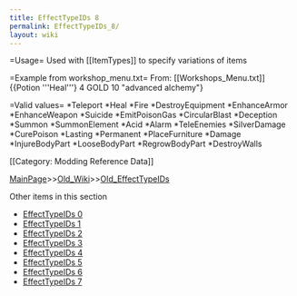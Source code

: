 ```yaml
---
title: EffectTypeIDs 8
permalink: EffectTypeIDs_8/
layout: wiki
---
```

=Usage=
Used with [[ItemTypes]] to specify variations of items

=Example from workshop_menu.txt=
From: [[Workshops_Menu.txt]]
 {{Potion '''Heal'''} 4 GOLD 10 &quot;advanced alchemy&quot;}

=Valid values=
*Teleport
*Heal
*Fire
*DestroyEquipment
*EnhanceArmor
*EnhanceWeapon
*Suicide
*EmitPoisonGas
*CircularBlast
*Deception
*Summon
*SummonElement
*Acid
*Alarm
*TeleEnemies
*SilverDamage
*CurePoison
*Lasting
*Permanent
*PlaceFurniture
*Damage
*InjureBodyPart
*LooseBodyPart
*RegrowBodyPart
*DestroyWalls

[[Category: Modding Reference Data]]

[MainPage](/keeperrl_wiki/ "wikilink")>>[Old_Wiki](/keeperrl_wiki/Old_Wiki "wikilink")>>[Old_EffectTypeIDs](/keeperrl_wiki/Old_EffectTypeIDs "wikilink")

Other items in this section
-    [EffectTypeIDs 0](/keeperrl_wiki/EffectTypeIDs_0 "wikilink")
-    [EffectTypeIDs 1](/keeperrl_wiki/EffectTypeIDs_1 "wikilink")
-    [EffectTypeIDs 2](/keeperrl_wiki/EffectTypeIDs_2 "wikilink")
-    [EffectTypeIDs 3](/keeperrl_wiki/EffectTypeIDs_3 "wikilink")
-    [EffectTypeIDs 4](/keeperrl_wiki/EffectTypeIDs_4 "wikilink")
-    [EffectTypeIDs 5](/keeperrl_wiki/EffectTypeIDs_5 "wikilink")
-    [EffectTypeIDs 6](/keeperrl_wiki/EffectTypeIDs_6 "wikilink")
-    [EffectTypeIDs 7](/keeperrl_wiki/EffectTypeIDs_7 "wikilink")
